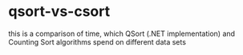 qsort-vs-csort
==============

this is a comparison of time, which QSort (.NET implementation) and Counting Sort algorithms spend on different data sets